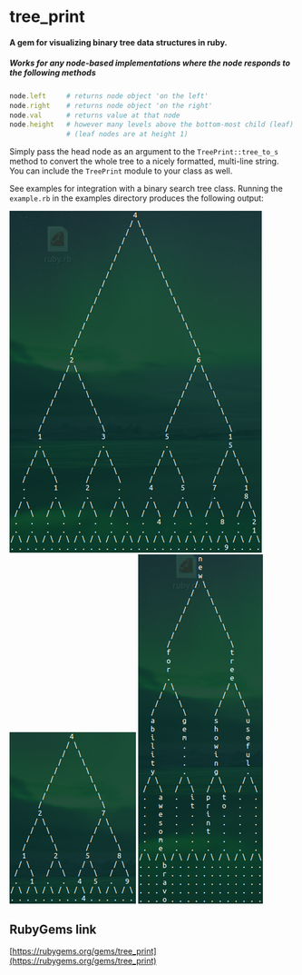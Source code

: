 # tree_print

#### A gem for visualizing binary tree data structures in ruby.

##### Works for any node-based implementations where the node responds to the following methods

```ruby
node.left     # returns node object 'on the left'
node.right    # returns node object 'on the right'
node.val      # returns value at that node
node.height   # however many levels above the bottom-most child (leaf) node
              # (leaf nodes are at height 1)
```

Simply pass the head node as an argument to the `TreePrint::tree_to_s` method to convert the whole tree to a nicely formatted, multi-line string. You can include the `TreePrint` module to your class as well.

See examples for integration with a binary search tree class.
Running the `example.rb` in the examples directory produces the following output:

![example1](examples/ex_1.png)
![example2](examples/ex_2.png)
![example3](examples/ex_3.png)

## RubyGems link

[https://rubygems.org/gems/tree_print](https://rubygems.org/gems/tree_print)